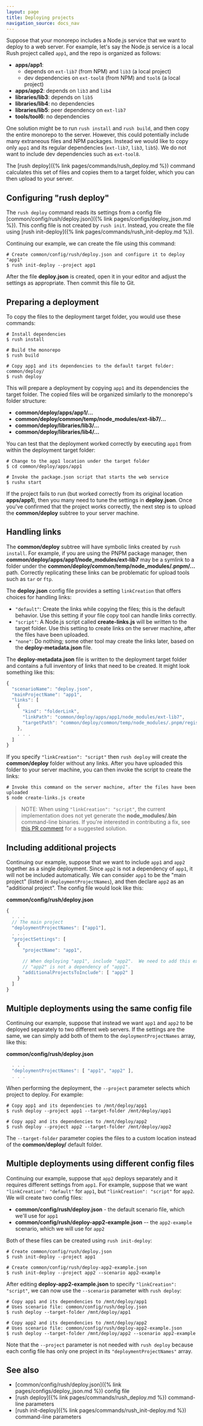 ```yaml
---
layout: page
title: Deploying projects
navigation_source: docs_nav
---
```


Suppose that your monorepo includes a Node.js service that we want to deploy to a web server.
For example, let's say the Node.js service is a local Rush project called `app1`, and the repo is
organized as follows:

- **apps/app1**:
  - depends on `ext-lib7` (from NPM) and `lib3` (a local project)
  - dev dependencies on `ext-tool8` (from NPM) and `tool6` (a local project)
- **apps/app2**: depends on `lib3` and `lib4`
- **libraries/lib3**: depends on `lib5`
- **libraries/lib4**: no dependencies
- **libraries/lib5**: peer dependency on `ext-lib7`
- **tools/tool6**: no dependencies

One solution might be to run `rush install` and `rush build`, and then copy the entire monorepo to the server.
However, this could potentially include many extraneous files and NPM packages. Instead we would like to copy
only `app1` and its regular dependencies (`ext-lib7`, `lib3`, `lib5`). We do not want to include dev dependencies such
as `ext-tool8`.

The [rush deploy]({% link pages/commands/rush_deploy.md %}) command calculates this set of files and
copies them to a target folder, which you can then upload to your server.

## Configuring "rush deploy"

The `rush deploy` command reads its settings from a config file
[common/config/rush/deploy.json]({% link pages/configs/deploy_json.md %}). This config file is not created
by `rush init`. Instead, you create the file using [rush init-deploy]({% link pages/commands/rush_init-deploy.md %}).

Continuing our example, we can create the file using this command:

```shell
# Create common/config/rush/deploy.json and configure it to deploy "app1"
$ rush init-deploy --project app1
```

After the file **deploy.json** is created, open it in your editor and adjust the settings as appropriate. Then
commit this file to Git.

## Preparing a deployment

To copy the files to the deployment target folder, you would use these commands:

```shell
# Install dependencies
$ rush install

# Build the monorepo
$ rush build

# Copy app1 and its dependencies to the default target folder: common/deploy/
$ rush deploy
```

This will prepare a deployment by copying `app1` and its dependencies the target folder. The copied files will be
organized similarly to the monorepo's folder structure:

- **common/deploy/apps/app1/...**
- **common/deploy/common/temp/node_modules/ext-lib7/...**
- **common/deploy/libraries/lib3/...**
- **common/deploy/libraries/lib4/...**

You can test that the deployment worked correctly by executing `app1` from within the deployment target folder:

```shell
# Change to the app1 location under the target folder
$ cd common/deploy/apps/app1

# Invoke the package.json script that starts the web service
$ rushx start
```

If the project fails to run (but worked correctly from its original location **apps/app1**), then you many
need to tune the settings in **deploy.json**. Once you've confirmed that the project works correctly, the next step
is to upload the **common/deploy** subtree to your server machine.

## Handling links

The **common/deploy** subtree will have symbolic links created by `rush install`. For example, if you are using the
PNPM package manager, then **common/deploy/apps/app1/node_modules/ext-lib7** may be a symlink to a folder under the
**common/deploy/common/temp/node_modules/.pnpm/...** path. Correctly replicating these links can be problematic for
upload tools such as `tar` or `ftp`.

The **deploy.json** config file provides a setting `linkCreation` that offers choices for handling links:

- `"default"`: Create the links while copying the files; this is the default behavior. Use this setting if your
  file copy tool can handle links correctly.
- `"script"`: A Node.js script called **create-links.js** will be written to the target folder. Use this setting
  to create links on the server machine, after the files have been uploaded.
- `"none"`: Do nothing; some other tool may create the links later, based on the **deploy-metadata.json** file.

The **deploy-metadata.json** file is written to the deployment target folder and contains a full inventory of
links that need to be created. It might look something like this:

```js
{
  "scenarioName": "deploy.json",
  "mainProjectName": "app1",
  "links": [
    {
      "kind": "folderLink",
      "linkPath": "common/deploy/apps/app1/node_modules/ext-lib7",
      "targetPath": "common/deploy/common/temp/node_modules/.pnpm/registry.npmjs.org/ext-lib7/1.0.0/node_modules/ext-lib7"
    },
    . . .
  ]
}
```

If you specify `"linkCreation": "script"` then `rush deploy` will create the **common/deploy** folder without
any links. After you have uploaded this folder to your server machine, you can then invoke the script
to create the links:

```shell
# Invoke this command on the server machine, after the files have been uploaded
$ node create-links.js create
```

> NOTE: When using `"linkCreation": "script"`, the current implementation does not yet generate the
> **node_modules/.bin** command-line binaries.  If you're interested in contributing a fix, see
> [this PR comment](https://github.com/microsoft/rushstack/pull/2010#issuecomment-656900649) for a
> suggested solution.


## Including additional projects

Continuing our example, suppose that we want to include `app1` and `app2` together as a single deployment.
Since `app2` is not a dependency of `app1`, it will not be included automatically. We can consider `app1` to be
the "main project" (listed in `deploymentProjectNames`), and then declare `app2` as an "additional project".
The config file would look like this:

**common/config/rush/deploy.json**

```js
{
  . . .
  // The main project
  "deploymentProjectNames": ["app1"],
  . . .
  "projectSettings": [
    {
      "projectName": "app1",

      // When deploying "app1", include "app2".  We need to add this explicitly because
      // "app2" is not a dependency of "app1".
      "additionalProjectsToInclude": [ "app2" ]
    }
  ]
}
```

## Multiple deployments using the same config file

Continuing our example, suppose that instead we want `app1` and `app2` to be deployed separately to two different
web servers. If the settings are the same, we can simply add both of them to the `deploymentProjectNames` array,
like this:

**common/config/rush/deploy.json**

```js
  . . .
  "deploymentProjectNames": [ "app1", "app2" ],
  . . .
```

When performing the deployment, the `--project` parameter selects which project to deploy. For example:

```shell
# Copy app1 and its dependencies to /mnt/deploy/app1
$ rush deploy --project app1 --target-folder /mnt/deploy/app1

# Copy app2 and its dependencies to /mnt/deploy/app2
$ rush deploy --project app2 --target-folder /mnt/deploy/app2
```

The `--target-folder` parameter copies the files to a custom location instead of the **common/deploy/** default folder.

## Multiple deployments using different config files

Continuing our example, suppose that `app2` deploys separately and it requires different settings from `app1`.
For example, suppose that we want `"linkCreation": "default"` for `app1`, but `"linkCreation": "script"` for `app2`.
We will create two config files:

- **common/config/rush/deploy.json** - the default scenario file, which we'll use for `app1`
- **common/config/rush/deploy-app2-example.json** -- the `app2-example` scenario, which we will use for `app2`

Both of these files can be created using `rush init-deploy`:

```shell
# Create common/config/rush/deploy.json
$ rush init-deploy --project app1

# Create common/config/rush/deploy-app2-example.json
$ rush init-deploy --project app2 --scenario app2-example
```

After editing **deploy-app2-example.json** to specify `"linkCreation": "script"`, we can now use the
`--scenario` parameter with `rush deploy`:

```shell
# Copy app1 and its dependencies to /mnt/deploy/app1
# Uses scenario file: common/config/rush/deploy.json
$ rush deploy --target-folder /mnt/deploy/app1

# Copy app2 and its dependencies to /mnt/deploy/app2
# Uses scenario file: common/config/rush/deploy-app2-example.json
$ rush deploy --target-folder /mnt/deploy/app2 --scenario app2-example
```

Note that the `--project` parameter is not needed with `rush deploy` because each config file has only one project
in its `"deploymentProjectNames"` array.

## See also

- [common/config/rush/deploy.json]({% link pages/configs/deploy_json.md %}) config file
- [rush deploy]({% link pages/commands/rush_deploy.md %}) command-line parameters
- [rush init-deploy]({% link pages/commands/rush_init-deploy.md %}) command-line parameters
